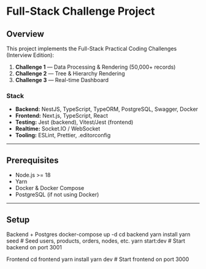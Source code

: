 # Full-Stack Challenge Project

## Overview
This project implements the Full-Stack Practical Coding Challenges (Interview Edition):

1. **Challenge 1** — Data Processing & Rendering (50,000+ records)
2. **Challenge 2** — Tree & Hierarchy Rendering 
3. **Challenge 3** — Real-time Dashboard 

### Stack
- **Backend:** NestJS, TypeScript, TypeORM, PostgreSQL, Swagger, Docker
- **Frontend:** Next.js, TypeScript, React
- **Testing:** Jest (backend), Vitest/Jest (frontend)
- **Realtime:** Socket.IO / WebSocket
- **Tooling:** ESLint, Prettier, .editorconfig

---

## Prerequisites
- Node.js >= 18
- Yarn
- Docker & Docker Compose
- PostgreSQL (if not using Docker)

---

## Setup
Backend + Postgres
docker-compose up -d
cd backend
yarn install
yarn seed       # Seed users, products, orders, nodes, etc.
yarn start:dev  # Start backend on port 3001

Frontend
cd frontend
yarn install
yarn dev       # Start frontend on port 3000
